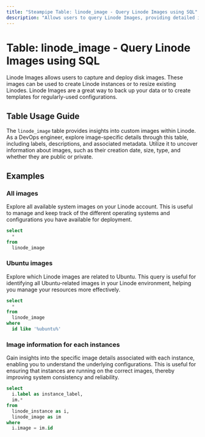 ```yaml
---
title: "Steampipe Table: linode_image - Query Linode Images using SQL"
description: "Allows users to query Linode Images, providing detailed information about the available custom images on a user's Linode account."
---
```


# Table: linode_image - Query Linode Images using SQL

Linode Images allows users to capture and deploy disk images. These images can be used to create Linode instances or to resize existing Linodes. Linode Images are a great way to back up your data or to create templates for regularly-used configurations.

## Table Usage Guide

The `linode_image` table provides insights into custom images within Linode. As a DevOps engineer, explore image-specific details through this table, including labels, descriptions, and associated metadata. Utilize it to uncover information about images, such as their creation date, size, type, and whether they are public or private.

## Examples

### All images
Explore all available system images on your Linode account. This is useful to manage and keep track of the different operating systems and configurations you have available for deployment.

```sql
select
  *
from
  linode_image
```

### Ubuntu images
Explore which Linode images are related to Ubuntu. This query is useful for identifying all Ubuntu-related images in your Linode environment, helping you manage your resources more effectively.

```sql
select
  *
from
  linode_image
where
  id like '%ubuntu%'
```

### Image information for each instances
Gain insights into the specific image details associated with each instance, enabling you to understand the underlying configurations. This is useful for ensuring that instances are running on the correct images, thereby improving system consistency and reliability.

```sql
select
  i.label as instance_label,
  im.*
from
  linode_instance as i,
  linode_image as im
where
  i.image = im.id
```